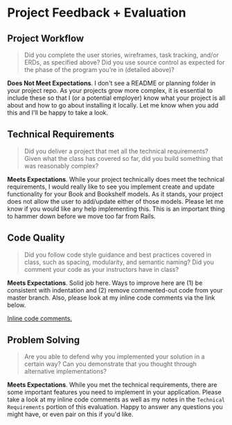 # Project Feedback + Evaluation

## Project Workflow

>Did you complete the user stories, wireframes, task tracking, and/or ERDs, as specified above? Did you use source control as expected for the phase of the program you’re in (detailed above)?

**Does Not Meet Expectations**. I don't see a README or planning folder in your project repo. As your projects grow more complex, it is essential to include these so that I (or a potential employer) know what your project is all about and how to go about installing it locally. Let me know when you add this and I'll be happy to take a look.

## Technical Requirements

>Did you deliver a project that met all the technical requirements? Given what the class has covered so far, did you build something that was reasonably complex?

**Meets Expectations**. While your project technically does meet the technical requirements, I would really like to see you implement create and update functionality for your Book and Bookshelf models. As it stands, your project does not allow the user to add/update either of those models. Please let me know if you would like any help implementing this. This is an important thing to hammer down before we move too far from Rails.

## Code Quality

>Did you follow code style guidance and best practices covered in class, such as spacing, modularity, and semantic naming? Did you comment your code as your instructors have in class?

**Meets Expectations**. Solid job here. Ways to improve here are (1) be consistent with indentation and (2) remove commented-out code from your master branch. Also, please look at my inline code comments via the link below.

[Inline code comments.]()

## Problem Solving

>Are you able to defend why you implemented your solution in a certain way? Can you demonstrate that you thought through alternative implementations?

**Meets Expectations**. While you met the technical requirements, there are some important features you need to implement in your application. Please take a look at my inline code comments as well as my notes in the `Technical Requirements` portion of this evaluation. Happy to answer any questions you might have, or even pair on this if you'd like.
